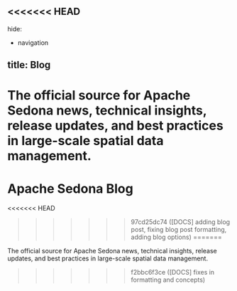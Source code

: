<<<<<<< HEAD
---
hide:

  - navigation

title: Blog
---

<!--
# Licensed to the Apache Software Foundation (ASF) under one
# or more contributor license agreements.  See the NOTICE file
# distributed with this work for additional information
# regarding copyright ownership.  The ASF licenses this file
# to you under the Apache License, Version 2.0 (the
# "License"); you may not use this file except in compliance
# with the License.  You may obtain a copy of the License at
#
#   http://www.apache.org/licenses/LICENSE-2.0
#
# Unless required by applicable law or agreed to in writing,
# software distributed under the License is distributed on an
# "AS IS" BASIS, WITHOUT WARRANTIES OR CONDITIONS OF ANY
# KIND, either express or implied.  See the License for the
# specific language governing permissions and limitations
# under the License.
-->

The official source for Apache Sedona news, technical insights, release updates, and best practices in large-scale spatial data management.
=======
# Apache Sedona Blog
<<<<<<< HEAD
>>>>>>> 97cd25dc74 ([DOCS] adding blog post, fixing blog post formatting, adding blog options)
=======

The official source for Apache Sedona news, technical insights, release updates, and best practices in large-scale spatial data management.
>>>>>>> f2bbc6f3ce ([DOCS] fixes in formatting and concepts)
